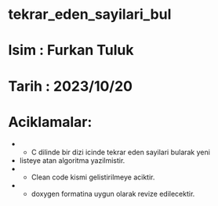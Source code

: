 # tekrar_eden_sayilari_bul
# Isim  : Furkan Tuluk
# Tarih : 2023/10/20
# Aciklamalar:
* - C dilinde bir dizi icinde tekrar eden sayilari bularak yeni
*   listeye atan algoritma yazilmistir.
* - Clean code kismi gelistirilmeye aciktir.
* - doxygen formatina uygun olarak revize edilecektir.

